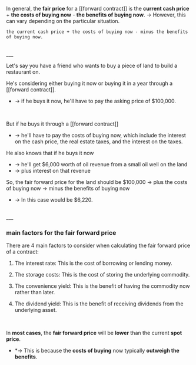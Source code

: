 In general, the **fair price** for a [[forward contract]] 
is the **current cash price** + **the costs of buying now** - **the benefits of buying now**.
-> However, this can vary depending on the particular situation.


``the current cash price + the costs of buying now - minus the benefits of buying now.``

<br>
___
<br>

Let's say you have a friend who wants to buy a piece of land to build a restaurant on.

He's considering either buying it now or buying it in a year through a [[forward contract]].
* -> if he buys it now, he'll have to pay the asking price of $100,000.  

<br>

But if he buys it through a [[forward contract]]
* -> he'll have to pay the costs of buying now, which include the interest on the cash price, the real estate taxes, and the interest on the taxes.



He also knows that if he buys it now
* -> he'll get $6,000 worth of oil revenue from a small oil well on the land
* -> plus interest on that revenue

So, the fair forward price for the land should be $100,000
-> plus the costs of buying now
-> minus the benefits of buying now
* -> In this case would be $6,220.

<br>
___

### main factors for the fair forward price

There are 4 main factors to consider when calculating the fair forward price of a contract:

1. The interest rate: This is the cost of borrowing or lending money.

2. The storage costs: This is the cost of storing the underlying commodity.

3. The convenience yield: This is the benefit of having the commodity now rather than later.

4. The dividend yield: This is the benefit of receiving dividends from the underlying asset.

<br>

In **most cases**, the **fair forward price** will be **lower** than the current **spot price**.
* *-> This is because the **costs of buying** now typically **outweigh the benefits**.


